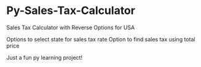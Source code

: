 # Py-Sales-Tax-Calculator
Sales Tax Calculator with Reverse Options for USA

Options to select state for sales tax rate
Option to find sales tax using total price

Just a fun py learning project!
